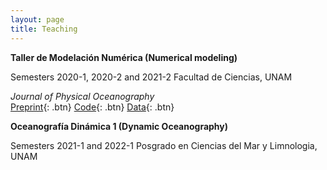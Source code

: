 ```yaml
---
layout: page
title: Teaching
---
```


**Taller de Modelación Numérica (Numerical modeling)**

Semesters 2020-1, 2020-2 and 2021-2 Facultad de Ciencias, UNAM
  
  *Journal of Physical Oceanography*  
  [Preprint](https://www.essoar.org/doi/10.1002/essoar.10509625.1){: .btn}
  [Code](https://github.com/erickolvera/Olvera_et_al_21){: .btn}
  [Data](https://zenodo.org/record/5605092#.YdXd-9tMF8s){: .btn}
  
**Oceanografía Dinámica 1 (Dynamic Oceanography)**
  
Semesters 2021-1 and 2022-1 Posgrado en Ciencias del Mar y Limnologia, UNAM
  
